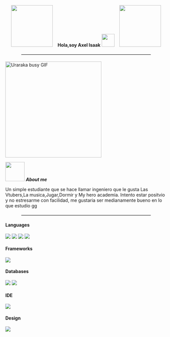 <p align="center">
  <img src="https://media1.tenor.com/m/Pfo4fRET778AAAAC/boku-no.gif" width="130" />
  &nbsp;&nbsp;
  <strong>Hola,soy Axel Isaak</strong>
  <img src="https://media.giphy.com/media/hvRJCLFzcasrR4ia7z/giphy.gif" width="40" />
  &nbsp;&nbsp;
  <img src="https://media1.tenor.com/m/C7vl5jpZWpQAAAAC/nemuri-midnight.gif" width="130" />
</p>

<!-- Línea de separación -->
<hr style="border: 1px solid #ddd; width: 80%; margin: 20px auto;">





<img src="https://media1.tenor.com/m/z6qJPlp7hOYAAAAC/uraraka-uraraka-ochako.gif" width="300px" alt="Uraraka busy GIF" />

<img src="https://media1.tenor.com/m/ANWct7dWdLsAAAAd/calli-%E6%A3%AE%E3%82%AB%E3%83%AA%E3%82%AA%E3%83%9A.gif" width="60px">&nbsp;***About me***


Un simple estudiante que se hace llamar ingeniero que le gusta Las Vtubers,La musica,Jugar,Dormir y My hero academia.
Intento estar positvio y no estresarme con facilidad, me gustaria ser medianamente bueno en lo que estudio gg
<!-- Línea de separación -->
<hr style="border: 1px solid #ddd; width: 80%; margin: 20px auto;">
<h4> Languages </h4>
<span> 
  <img src="https://img.shields.io/badge/HTML5-E34F26?style=for-the-badge&logo=html5&logoColor=white">
  <img src="https://img.shields.io/badge/python-3670A0?style=for-the-badge&logo=python&logoColor=ffdd54">
  <img src="https://img.shields.io/badge/JavaScript-F7DF1E?style=for-the-badge&logo=javascript&logoColor=black">
  <img src="https://img.shields.io/badge/r-%23276DC3.svg?style=for-the-badge&logo=r&logoColor=white">

</span>

<h4> Frameworks </h4>
<span>
  <img src="https://img.shields.io/badge/flask-%23000.svg?style=for-the-badge&logo=flask&logoColor=white">
</span>

<h4> Databases </h4>
<span>
  <img src="https://img.shields.io/badge/MongoDB-%234ea94b.svg?style=for-the-badge&logo=mongodb&logoColor=white">
  <img src="https://img.shields.io/badge/MySQL-00000F?style=for-the-badge&logo=mysql&logoColor=white">

</span>

<h4> IDE </h4>
<span>
<img src="https://img.shields.io/badge/Visual_Studio_Code-0078D4?style=for-the-badge&logo=visual%20studio%20code&logoColor=white">

<h4> Design </h4>
<span>
  <img src="https://img.shields.io/badge/Canva-%2300C4CC.svg?style=for-the-badge&logo=Canva&logoColor=white">
</span>
